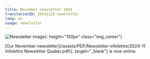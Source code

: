 ```yaml
---
title: November newsletter 2024
translationID: 20241115-newsletter
lang: en
usage: newsletter
---
```

![Newsletter image](/assets/images/email-icon.avif){: height="150px" class="img_center"}

[Our November newsletter](/assets/PDF/Newsletter-infolettre/2024-11 Infolettre Newsletter Quaker.pdf){: target="_blank"} is now online.
